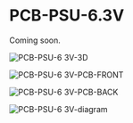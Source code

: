 # PCB-PSU-6.3V

Coming soon.

![PCB-PSU-6 3V-3D](https://github.com/user-attachments/assets/9f03d020-68ba-40f5-977a-e1792bf79e97)

![PCB-PSU-6 3V-PCB-FRONT](https://github.com/user-attachments/assets/440ff1e1-f383-4413-b4c5-2855206a76c8)

![PCB-PSU-6 3V-PCB-BACK](https://github.com/user-attachments/assets/f86c1412-d453-4903-be47-5ac2eaa04bf0)

![PCB-PSU-6 3V-diagram](https://github.com/user-attachments/assets/da981905-475a-4f36-aca8-359bfab56341)
